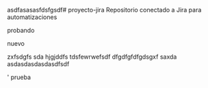 asdfasasasfdsfgsdf# proyecto-jira
Repositorio conectado a Jira para automatizaciones


probando

nuevo



zxfsdgfs
sda
hjgjddfs
tdsfewrwefsdf
dfgdfgfdfgdsgxf
saxda
asdasdasdasdasdfsdf




'
prueba
